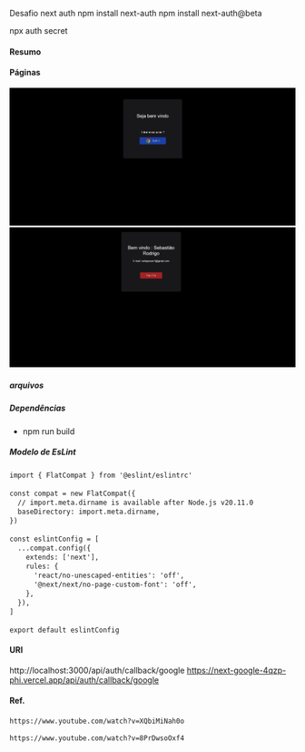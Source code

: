 
Desafio next auth
npm install next-auth
npm install next-auth@beta

npx auth secret

#### Resumo

#### Páginas
<img src="./screens/project/page1.png" alt="não carregou imagem">
<img src="./screens/project/page2.png" alt="não carregou imagem">


##### arquivos


##### Dependências
  * npm run build


##### Modelo de EsLint
````
import { FlatCompat } from '@eslint/eslintrc'

const compat = new FlatCompat({
  // import.meta.dirname is available after Node.js v20.11.0
  baseDirectory: import.meta.dirname,
})

const eslintConfig = [
  ...compat.config({
    extends: ['next'],
    rules: {
      'react/no-unescaped-entities': 'off',
      '@next/next/no-page-custom-font': 'off',
    },
  }),
]

export default eslintConfig
````

#### URI
http://localhost:3000/api/auth/callback/google
https://next-google-4qzp-phi.vercel.app/api/auth/callback/google


#### Ref.
```
https://www.youtube.com/watch?v=XQbiMiNah0o
```

```
https://www.youtube.com/watch?v=8PrDwsoOxf4
```
